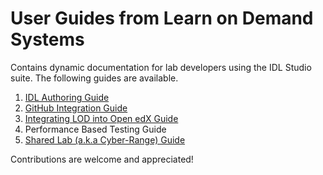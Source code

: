 # User Guides from Learn on Demand Systems
Contains dynamic documentation for lab developers using the IDL Studio suite.  The following guides are available.

1. [IDL Authoring Guide](idl/idlv3.md)
1. [GitHub Integration Guide](github-integration/github-integration.md)
1. [Integrating LOD into Open edX Guide](lti/lod-lti.md)
1. Performance Based Testing Guide
1. [Shared Lab (a.k.a Cyber-Range) Guide](sl/sharedlabs.md)

Contributions are welcome and appreciated!
